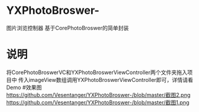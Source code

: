 # YXPhotoBroswer-
图片浏览控制器 基于CorePhotoBroswer的简单封装
# 说明
将CorePhotoBroswerVC和YXPhotoBroswerViewController两个文件夹拖入项目中
传入imageView数组调用YXPhotoBroswerViewController即可，详情请看Demo
#效果图
https://github.com/Vesentanger/YXPhotoBroswer-/blob/master/截图2.png
https://github.com/Vesentanger/YXPhotoBroswer-/blob/master/截图1.png
